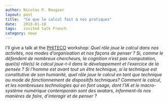 ```yaml
---
author: Nicolas P. Rougier
layout: post
title:  "Ce que le calcul fait à nos pratiques"
date:   2018-01-18
tags:   invited talk French
category: news
---
```


I'll give a talk at the
[PHITECO](https://sites.google.com/site/mineurphiteco/seminaires-et-ateliers)
workshop: *Quel rôle joue le calcul dans nos activités, nos modes
d’organisation et nos façons de penser ? Si, comme le défendent de nombreux
chercheurs, la cognition n’est pas computation, quel(s) rôle(s) le calcul
joue-t-il dans le développement et l’exercice de la pensée ? Si l’homme est
avant tout un être technique, si la technique est constitutive de son humanité,
quel rôle joue le calcul en tant que technique ou mode de fonctionnement de
dispositifs techniques? Comment le calcul, et les nombreuses technologies qui
en font usage, dont l’IA et le macro- système numérique contemporain sont des
avatars, informent-ils nos manières de faire, d’interagir et de penser ?*
